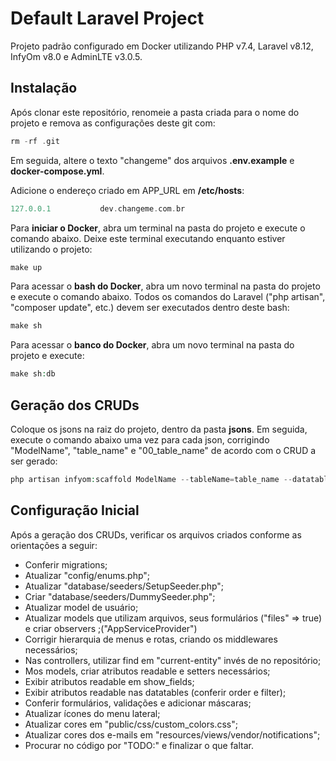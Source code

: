 # Default Laravel Project
Projeto padrão configurado em Docker utilizando PHP v7.4, Laravel v8.12, InfyOm v8.0 e AdminLTE v3.0.5.
  
## Instalação
Após clonar este repositório, renomeie a pasta criada para o nome do projeto e remova as configurações deste git com:
```php
rm -rf .git
```

Em seguida, altere o texto "changeme" dos arquivos **.env.example** e **docker-compose.yml**.

Adicione o endereço criado em APP_URL em **/etc/hosts**:
```php
127.0.0.1           dev.changeme.com.br
```

Para **iniciar o Docker**, abra um terminal na pasta do projeto e execute o comando abaixo. Deixe este terminal executando enquanto estiver utilizando o projeto:
```php
make up
```

Para acessar o **bash do Docker**, abra um novo terminal na pasta do projeto e execute o comando abaixo. Todos os comandos do Laravel ("php artisan", "composer update", etc.) devem ser executados dentro deste bash:
```php
make sh
```

Para acessar o **banco do Docker**, abra um novo terminal na pasta do projeto e execute:
```php
make sh:db
```

## Geração dos CRUDs
Coloque os jsons na raiz do projeto, dentro da pasta **jsons**. Em seguida, execute o comando abaixo uma vez para cada json, corrigindo "ModelName", "table_name" e "00_table_name" de acordo com o CRUD a ser gerado:
```php
php artisan infyom:scaffold ModelName --tableName=table_name --datatables=true --paginate=25 --fieldsFile=/jsons/00_table_name.json
```

## Configuração Inicial
Após a geração dos CRUDs, verificar os arquivos criados conforme as orientações a seguir:
- Conferir migrations;
- Atualizar "config/enums.php";
- Atualizar "database/seeders/SetupSeeder.php";
- Criar "database/seeders/DummySeeder.php";
- Atualizar model de usuário;
- Atualizar models que utilizam arquivos, seus formulários ("files" => true) e criar observers ;("AppServiceProvider")
- Corrigir hierarquia de menus e rotas, criando os middlewares necessários;
- Nas controllers, utilizar find em "current-entity" invés de no repositório;
- Mos models, criar atributos readable e setters necessários;
- Exibir atributos readable em show_fields;
- Exibir atributos readable nas datatables (conferir order e filter);
- Conferir formulários, validações e adicionar máscaras;
- Atualizar ícones do menu lateral;
- Atualizar cores em "public/css/custom_colors.css";
- Atualizar cores dos e-mails em "resources/views/vendor/notifications";
- Procurar no código por "TODO:" e finalizar o que faltar.